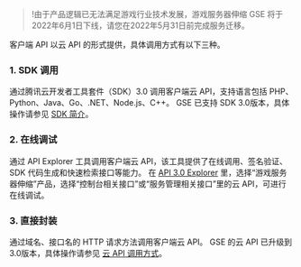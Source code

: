 >!由于产品逻辑已无法满足游戏行业技术发展，游戏服务器伸缩 GSE 将于2022年6月1日下线，请您在2022年5月31日前完成服务迁移。


客户端 API 以云 API 的形式提供，具体调用方式有以下三种。

### 1. SDK 调用
通过腾讯云开发者工具套件（SDK）3.0 调用客户端云 API，支持语言包括 PHP、Python、Java、Go、.NET、Node.js、C++。 
<dx-alert infotype="explain" title="">
GSE 已支持 SDK 3.0版本，具体操作请参见 [SDK 简介](https://cloud.tencent.com/document/sdk/Description)。
</dx-alert>


### 2. 在线调试
通过 API Explorer 工具调用客户端云 API，该工具提供了在线调用、签名验证、SDK 代码生成和快速检索接口等能力。
<dx-alert infotype="explain" title="">
在 [API 3.0 Explorer](https://console.cloud.tencent.com/api/explorer?Product=gse&Version=2019-11-12&Action=DeleteScalingPolicy&SignVersion=) 里，选择“游戏服务器伸缩”产品，选择“控制台相关接口”或“服务管理相关接口”里的云 API，可进行在线调试。
</dx-alert>



### 3. 直接封装
通过域名、接口名的 HTTP 请求方法调用客户端云 API。
<dx-alert infotype="explain" title="">
GSE 的云 API 已升级到3.0版本，具体操作请参见 [云 API 调用方式](https://cloud.tencent.com/document/api/1165/42052)。
</dx-alert>

